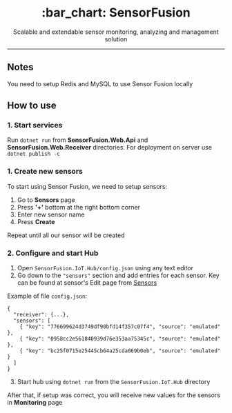 <h1 align="center">
:bar_chart: SensorFusion
</h1>
<p align="center">
Scalable and extendable sensor monitoring, analyzing and management solution
</p>

---

## Notes

You need to setup Redis and MySQL to use Sensor Fusion locally

## How to use

### 1. Start services

Run `dotnet run` from **SensorFusion.Web.Api** and **SensorFusion.Web.Receiver** directories. For deployment on server use `dotnet publish -c`

### 1. Create new sensors

To start using Sensor Fusion, we need to setup sensors:

1. Go to **Sensors** page
2. Press **'+'** bottom at the right bottom corner
3. Enter new sensor name
4. Press **Create**

Repeat until all our sensor will be created

### 2. Configure and start Hub

1. Open `SensorFusion.IoT.Hub/config.json` using any text editor
2. Go down to the `"sensors"` section and add entries for each sensor. Key can be found at sensor's Edit page from [Sensors](/sensors)

Example of file `config.json`:

```
{
  "receiver": {...},
  "sensors": [
    { "key": "776699624d3749df90bfd14f357c07f4", "source": "emulated" },
    { "key": "0958cc2e561840939d76e353aa75345c", "source": "emulated" },
    { "key": "bc25f0715e25445cb64a25cda069b0eb", "source": "emulated" }
  ]
}
```

3. Start hub using `dotnet run` from the `SensorFusion.IoT.Hub` directory

After that, if setup was correct, you will receive new values for the sensors in **Monitoring** page
